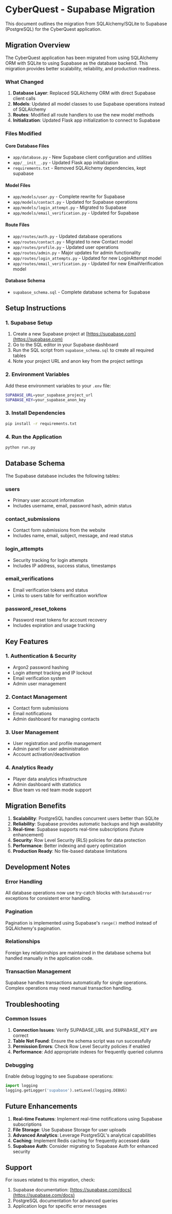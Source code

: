 # CyberQuest - Supabase Migration

This document outlines the migration from SQLAlchemy/SQLite to Supabase (PostgreSQL) for the CyberQuest application.

## Migration Overview

The CyberQuest application has been migrated from using SQLAlchemy ORM with SQLite to using Supabase as the database backend. This migration provides better scalability, reliability, and production readiness.

### What Changed

1. **Database Layer**: Replaced SQLAlchemy ORM with direct Supabase client calls
2. **Models**: Updated all model classes to use Supabase operations instead of SQLAlchemy
3. **Routes**: Modified all route handlers to use the new model methods
4. **Initialization**: Updated Flask app initialization to connect to Supabase

### Files Modified

#### Core Database Files
- `app/database.py` - New Supabase client configuration and utilities
- `app/__init__.py` - Updated Flask app initialization
- `requirements.txt` - Removed SQLAlchemy dependencies, kept supabase

#### Model Files
- `app/models/user.py` - Complete rewrite for Supabase
- `app/models/contact.py` - Updated for Supabase operations
- `app/models/login_attempt.py` - Migrated to Supabase
- `app/models/email_verification.py` - Updated for Supabase

#### Route Files
- `app/routes/auth.py` - Updated database operations
- `app/routes/contact.py` - Migrated to new Contact model
- `app/routes/profile.py` - Updated user operations
- `app/routes/admin.py` - Major updates for admin functionality
- `app/routes/login_attempts.py` - Updated for new LoginAttempt model
- `app/routes/email_verification.py` - Updated for new EmailVerification model

#### Database Schema
- `supabase_schema.sql` - Complete database schema for Supabase

## Setup Instructions

### 1. Supabase Setup

1. Create a new Supabase project at [https://supabase.com](https://supabase.com)
2. Go to the SQL editor in your Supabase dashboard
3. Run the SQL script from `supabase_schema.sql` to create all required tables
4. Note your project URL and anon key from the project settings

### 2. Environment Variables

Add these environment variables to your `.env` file:

```bash
SUPABASE_URL=your_supabase_project_url
SUPABASE_KEY=your_supabase_anon_key
```

### 3. Install Dependencies

```bash
pip install -r requirements.txt
```

### 4. Run the Application

```bash
python run.py
```

## Database Schema

The Supabase database includes the following tables:

### users
- Primary user account information
- Includes username, email, password hash, admin status

### contact_submissions
- Contact form submissions from the website
- Includes name, email, subject, message, and read status

### login_attempts
- Security tracking for login attempts
- Includes IP address, success status, timestamps

### email_verifications
- Email verification tokens and status
- Links to users table for verification workflow

### password_reset_tokens
- Password reset tokens for account recovery
- Includes expiration and usage tracking

## Key Features

### 1. Authentication & Security
- Argon2 password hashing
- Login attempt tracking and IP lockout
- Email verification system
- Admin user management

### 2. Contact Management
- Contact form submissions
- Email notifications
- Admin dashboard for managing contacts

### 3. User Management
- User registration and profile management
- Admin panel for user administration
- Account activation/deactivation

### 4. Analytics Ready
- Player data analytics infrastructure
- Admin dashboard with statistics
- Blue team vs red team mode support

## Migration Benefits

1. **Scalability**: PostgreSQL handles concurrent users better than SQLite
2. **Reliability**: Supabase provides automatic backups and high availability
3. **Real-time**: Supabase supports real-time subscriptions (future enhancement)
4. **Security**: Row Level Security (RLS) policies for data protection
5. **Performance**: Better indexing and query optimization
6. **Production Ready**: No file-based database limitations

## Development Notes

### Error Handling
All database operations now use try-catch blocks with `DatabaseError` exceptions for consistent error handling.

### Pagination
Pagination is implemented using Supabase's `range()` method instead of SQLAlchemy's pagination.

### Relationships
Foreign key relationships are maintained in the database schema but handled manually in the application code.

### Transaction Management
Supabase handles transactions automatically for single operations. Complex operations may need manual transaction handling.

## Troubleshooting

### Common Issues

1. **Connection Issues**: Verify SUPABASE_URL and SUPABASE_KEY are correct
2. **Table Not Found**: Ensure the schema script was run successfully
3. **Permission Errors**: Check Row Level Security policies if enabled
4. **Performance**: Add appropriate indexes for frequently queried columns

### Debugging

Enable debug logging to see Supabase operations:

```python
import logging
logging.getLogger('supabase').setLevel(logging.DEBUG)
```

## Future Enhancements

1. **Real-time Features**: Implement real-time notifications using Supabase subscriptions
2. **File Storage**: Use Supabase Storage for user uploads
3. **Advanced Analytics**: Leverage PostgreSQL's analytical capabilities
4. **Caching**: Implement Redis caching for frequently accessed data
5. **Supabase Auth**: Consider migrating to Supabase Auth for enhanced security

## Support

For issues related to this migration, check:

1. Supabase documentation: [https://supabase.com/docs](https://supabase.com/docs)
2. PostgreSQL documentation for advanced queries
3. Application logs for specific error messages
